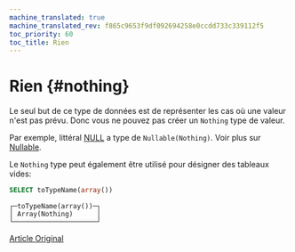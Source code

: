 ```yaml
---
machine_translated: true
machine_translated_rev: f865c9653f9df092694258e0ccdd733c339112f5
toc_priority: 60
toc_title: Rien
---
```


# Rien {#nothing}

Le seul but de ce type de données est de représenter les cas où une valeur n'est pas prévu. Donc vous ne pouvez pas créer un `Nothing` type de valeur.

Par exemple, littéral [NULL](../../../sql_reference/syntax.md#null-literal) a type de `Nullable(Nothing)`. Voir plus sur [Nullable](../../../sql_reference/data_types/nullable.md).

Le `Nothing` type peut également être utilisé pour désigner des tableaux vides:

``` sql
SELECT toTypeName(array())
```

``` text
┌─toTypeName(array())─┐
│ Array(Nothing)      │
└─────────────────────┘
```

[Article Original](https://clickhouse.tech/docs/en/data_types/special_data_types/nothing/) <!--hide-->
